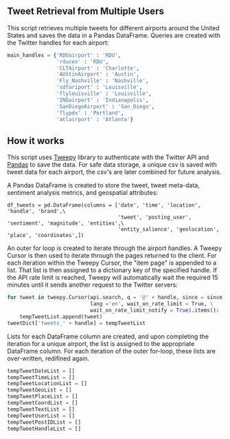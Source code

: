 ## Tweet Retrieval from Multiple Users

This script retrieves multiple tweets for different airports around the United States and saves the data in a Pandas DataFrame.  Queries are created with the Twitter handles for each airport:

```python
main_handles = {'RDUairport' : 'RDU',
                'rduceo' : 'RDU',
                'CLTAirport' : 'Charlotte',
                'AUStinAirport' : 'Austin',
                'Fly_Nashville' : 'Nashville',
                'sdfariport' : 'Louisville',
                'flylouisville' : 'Louisville',
                'INDairport' : 'Indianapolis',
                'SanDiegoAirport' : 'San_Diego',
                'flypdx' : 'Portland',
                'atlairport' : 'Atlanta'}
```

## How it works

This script uses [Tweepy](https://github.com/tweepy/tweepy) library to authenticate with the Twitter API and [Pandas](https://github.com/pandas-dev/pandas) to save the data.  For safe data storage, a unique csv is saved with tweet data for each airport, the csv's are later combined for future analysis.

A Pandas DataFrame is created to store the tweet, tweet meta-data, sentiment analysis metrics, and geospatial attributes:

```
df_tweets = pd.DataFrame(columns = ['date', 'time', 'location', 'handle', 'brand',\
                                    'tweet', 'posting_user', 'sentiment', 'magnitude', 'entities',\
                                    'entity_salience', 'geolocation', 'place', 'coordinates',])
```


An outer for loop is created to iterate through the airport handles.  A Tweepy Cursor is then used to iterate through the pages returned to the client.  For each iteration within the Tweepy Cursor, the "item page" is appended to a list.  That list is then assigned to a dictionary key of the specified handle. If the API rate limit is reached, Tweepy will automatically wait the required 15 minutes until it sends another request to the Twitter servers:

```python
for tweet in tweepy.Cursor(api.search, q = '@' + handle, since = since, \
                           lang ='en', wait_on_rate_limit = True, \
                           wait_on_rate_limit_notify = True).items():
    tempTweetList.append(tweet)
tweetDict['tweets_' + handle] = tempTweetList
```

Lists for each DataFrame column are created, and upon completing the iteration for a unique airport, the list is assigned to the appropriate DataFrame column.  For each iteration of the outer for-loop, these lists are over-written, redifined again.

```python
tempTweetDateList = []
tempTweetTimeList = []
tempTweetLocationList = []
tempTweetGeoList = []
tempTweetPlaceList = []
tempTweetCoordList = []
tempTweetTextList = []
tempTweetUserList = []
tempTweetPostIDList = []
tempTweetHandleList = []
```


